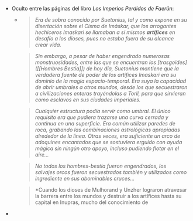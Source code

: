 - Oculto entre las páginas del libro *Los Imperios Perdidos de Faerûn*:
	- > *Era de sobra conocido por Suetonius, tal y como expone en su disertación sobre el Cisma de Imáskar, que los arrogantes hechiceros Imaskari se llamaban a sí mismos __artífices__ en desafío a los dioses, pues no estaba fuera de su alcance crear vida.*
	  
	  > *Sin embargo, a pesar de haber engendrado numerosas monstruosidades, entre las que se encuentran los [trasgoides]([[Hombres Bestia]]) de hoy día, Suetonius mantiene que la verdadera fuente de poder de los artífices Imaskari era su dominio de la magia espacio-temporal. Era suya la capacidad de abrir umbrales a otros mundos, desde los que secuestraron a civilizaciones enteras trayéndolas a Toril, para que sirvieran como esclavos en sus ciudades imperiales.*
	  
	  > *Cualquier estructura podía servir como umbral. El único requisito era que pudiera trazarse una curva cerrada y continua en una superficie. Era común utilizar paredes de roca, grabando las combinaciones astrológicas apropiadas alrededor de la línea. Otras veces, era suficiente un arco de adoquines encantados que se sostuviera erguido con ayuda mágica sin ningún otro apoyo, incluso pudiendo flotar en el aire...*
	  
	  > *No todos los hombres-bestia fueron engendrados, los salvajes orcos fueron secuestrados también y utilizados como ingrediente en sus abominables cruces...*
	  
	  > *Cuando los dioses de Mulhorand y Unzher lograron atravesar la barrera entre los mundos y destruir a los artífices hasta su capital en Inupras, mucho del conocimiento de
-